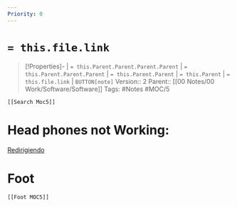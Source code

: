 ```yaml
---
Priority: 0
---
```

# `= this.file.link`
>[!Properties]- | `= this.Parent.Parent.Parent.Parent` |  `= this.Parent.Parent.Parent` | `= this.Parent.Parent` | `= this.Parent` | `= this.file.link` | `BUTTON[note]`
>Version:: 2
>Parent:: [[00 Notes/00 Work/Software/Software]]
>Tags: #Notes #MOC/5
```meta-bind-embed
[[Search Moc5]]
```
# Head phones not Working:
[Redirigiendo](https://answers.microsoft.com/en-us/windows/forum/all/fix-for-bluetooth-headphones-or-speaker-using/7023c43b-c001-42e9-9ec9-95a8f96a4b4c)









# Foot
```meta-bind-embed
[[Foot MOC5]]
```